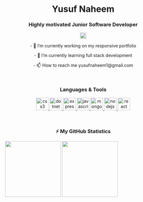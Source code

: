 <h1 align="center">Yusuf Naheem</h1>
<h3 align="center">Highly motivated Junior Software Developer</h3>

<p align="center">
<a href=https://www.linkedin.com/in/yusuf-naheem-97a102171/ target="blank"><img align="center" src=https://cdn.jsdelivr.net/npm/simple-icons@3.0.1/icons/linkedin.svg alt="yusufnaheem" height="20" width="20"/></a>
</p>

<p align="center">
- 🔭 I’m currently working on my responsive portfolio
</p>
<p align="center">
- 🌱 I’m currently learning full stack development
</p>
<p align="center">
- 📫 How to reach me yusufnaheem1@gmail.com
</p>

<br>

<h3 align="center">Languages & Tools</h3>
<p align="center"> <a href="https://www.w3schools.com/css/" target="_blank"> <img src="https://devicons.github.io/devicon/devicon.git/icons/css3/css3-original-wordmark.svg" alt="css3" width="40" height="40"/> </a> <a href="https://dotnet.microsoft.com/" target="_blank"> <img src="https://devicons.github.io/devicon/devicon.git/icons/dot-net/dot-net-original-wordmark.svg" alt="dotnet" width="40" height="40"/> </a> <a href="https://expressjs.com" target="_blank"> <img src="https://devicons.github.io/devicon/devicon.git/icons/express/express-original-wordmark.svg" alt="express" width="40" height="40"/> </a> <a href="https://developer.mozilla.org/en-US/docs/Web/JavaScript" target="_blank"> <img src="https://devicons.github.io/devicon/devicon.git/icons/javascript/javascript-original.svg" alt="javascript" width="40" height="40"/> </a> <a href="https://www.mongodb.com/" target="_blank"> <img src="https://devicons.github.io/devicon/devicon.git/icons/mongodb/mongodb-original-wordmark.svg" alt="mongodb" width="40" height="40"/> </a> <a href="https://nodejs.org" target="_blank"> <img src="https://devicons.github.io/devicon/devicon.git/icons/nodejs/nodejs-original-wordmark.svg" alt="nodejs" width="40" height="40"/> </a> <a href="https://reactjs.org/" target="_blank"> <img src="https://devicons.github.io/devicon/devicon.git/icons/react/react-original-wordmark.svg" alt="react" width="40" height="40"/> </a> </p>

<br>

<!-- GitHub stats -->
<h3 align="center">⚡ My GitHub Statistics</h3>

<p>
<!-- GitHub Stats -->
<img height="180em" src="https://github-readme-stats.vercel.app/api?username=Yusuf1n&show_icons=true&hide_border=true" />

<!-- Most Used Languages -->
<img height="180em" src="https://github-readme-stats.vercel.app/api/top-langs/?username=Yusuf1n&exclude_repo=KNN-Image-Classification&show_icons=true&hide_border=true&layout=compact&langs_count=8"/>
</p>

